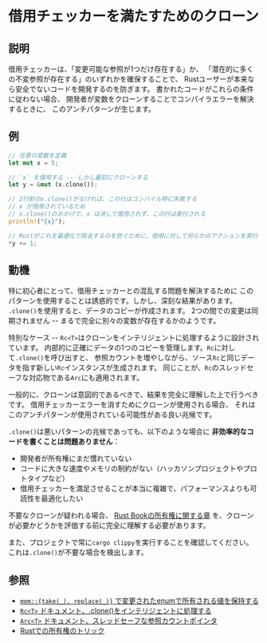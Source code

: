 # 借用チェッカーを満たすためのクローン

## 説明

借用チェッカーは、「変更可能な参照が1つだけ存在する」か、
「潜在的に多くの不変参照が存在する」のいずれかを確保することで、
Rustユーザーが本来なら安全でないコードを開発するのを防ぎます。
書かれたコードがこれらの条件に従わない場合、
開発者が変数をクローンすることでコンパイラエラーを解決するときに、
このアンチパターンが生じます。

## 例

```rust
// 任意の変数を定義
let mut x = 5;

// `x` を借用する -- しかし最初にクローンする
let y = &mut (x.clone());

// 2行前のx.clone()がなければ、この行はコンパイル時に失敗する
// x が借用されているため
// x.clone()のおかげで、x は決して借用されず、この行は実行される
println!("{x}");

// Rustがこれを最適化で除去するのを防ぐために、借用に対して何らかのアクションを実行
*y += 1;
```

## 動機

特に初心者にとって、借用チェッカーとの混乱する問題を解決するために
このパターンを使用することは誘惑的です。しかし、深刻な結果があります。
`.clone()`を使用すると、データのコピーが作成されます。
2つの間での変更は同期されません -- まるで完全に別々の変数が存在するかのようです。

特別なケース -- `Rc<T>`はクローンをインテリジェントに処理するように設計されています。
内部的に正確にデータの1つのコピーを管理します。`Rc`に対して`.clone()`を呼び出すと、
参照カウントを増やしながら、ソース`Rc`と同じデータを指す新しい`Rc`インスタンスが生成されます。
同じことが、`Rc`のスレッドセーフな対応物である`Arc`にも適用されます。

一般的に、クローンは意図的であるべきで、結果を完全に理解した上で行うべきです。
借用チェッカーエラーを消すためにクローンが使用される場合、
それはこのアンチパターンが使用されている可能性がある良い兆候です。

`.clone()`は悪いパターンの兆候であっても、以下のような場合に
**非効率的なコードを書くことは問題ありません**：

- 開発者が所有権にまだ慣れていない
- コードに大きな速度やメモリの制約がない（ハッカソンプロジェクトやプロトタイプなど）
- 借用チェッカーを満足させることが本当に複雑で、パフォーマンスよりも可読性を最適化したい

不要なクローンが疑われる場合、
[Rust Bookの所有権に関する章](https://doc.rust-lang.org/book/ownership.html)
を、クローンが必要かどうかを評価する前に完全に理解する必要があります。

また、プロジェクトで常に`cargo clippy`を実行することを確認してください。
これは`.clone()`が不要な場合を検出します。

## 参照

- [`mem::{take(_), replace(_)}` で変更されたenumで所有される値を保持する](../idioms/mem-replace.md)
- [`Rc<T>` ドキュメント、.clone()をインテリジェントに処理する](http://doc.rust-lang.org/std/rc/)
- [`Arc<T>` ドキュメント、スレッドセーフな参照カウントポインタ](https://doc.rust-lang.org/std/sync/struct.Arc.html)
- [Rustでの所有権のトリック](https://web.archive.org/web/20210120233744/https://xion.io/post/code/rust-borrowchk-tricks.html)

